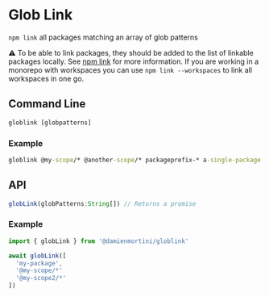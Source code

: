 # Glob Link

`npm link` all packages matching an array of glob patterns

⚠️ To be able to link packages, they should be added to the list of linkable packages locally. See [npm link](https://docs.npmjs.com/cli/link) for more information.
If you are working in a monorepo with workspaces you can use `npm link --workspaces` to link all workspaces in one go.

## Command Line

```cmd
globlink [globpatterns]
```

### Example

```cmd
globlink @my-scope/* @another-scope/* packageprefix-* a-single-package ...
```

## API

```js
globLink(globPatterns:String[]) // Returns a promise
```

### Example

```js
import { globLink } from '@damienmortini/globlink'

await globLink([
  'my-package',
  '@my-scope/*'
  '@my-scope2/*'
])
```
